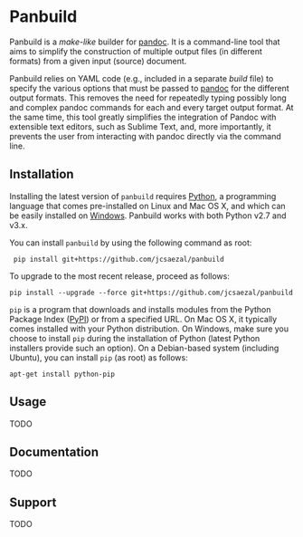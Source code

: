 # Panbuild

Panbuild is a _make-like_ builder for [pandoc][pandoc]. It is a command-line tool that aims to simplify the construction of multiple output files (in different formats) from a given input (source) document. 


Panbuild relies on YAML code (e.g., included in a separate _build_ file) to specify the various options that must be passed to [pandoc][pandoc] for the different output formats. This removes the need for repeatedly typing possibly long and complex pandoc commands for each and every target output format. At the same time, this tool greatly simplifies the integration of Pandoc with extensible text editors, such as Sublime Text, and, more importantly, it prevents the user from interacting with pandoc directly via the command line.

[pandoc]: http://pandoc.org/

## Installation

Installing the latest version of `panbuild` requires [Python], a programming language that comes pre-installed on Linux and Mac OS X, and which can be easily installed on [Windows]. Panbuild works with both Python v2.7 and v3.x.

You can install `panbuild` by using the following command as root:

     pip install git+https://github.com/jcsaezal/panbuild

To upgrade to the most recent release, proceed as follows:

    pip install --upgrade --force git+https://github.com/jcsaezal/panbuild

`pip` is a program that downloads and installs modules from the Python Package Index ([PyPI]) or from a specified URL. On Mac OS X, it typically comes installed with your Python distribution. On Windows, make sure you choose to install `pip` during the installation of Python (latest Python installers provide such an option). On a Debian-based system (including Ubuntu), you can install `pip` (as root) as follows:

    apt-get install python-pip

[Python]: https://www.python.org/
[Windows]: https://www.python.org/downloads/windows/
[PyPI]: https://pypi.python.org/pypi

## Usage

TODO

## Documentation

TODO


## Support

TODO
